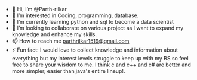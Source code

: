 - 👋 Hi, I’m @Parth-rilkar
- 👀 I’m interested in Coding, programming, database.
- 🌱 I’m currently learning python and sql to become a data scientist
- 💞️ I’m looking to collaborate on various project as I want to expand my knowledge and enhance my skills.
- 📫 How to reach me parthrilkar1519@gmail.com
- ⚡ Fun fact: I would love to collect knowledge and information about everything but my interest levels struggle to keep up with my BS so feel free to share your wisdom to me. I think c and c++ and c# are better and more simpler, easier than java's entire lineup!.

<!---
Parth-rilkar/Parth-rilkar is a ✨ special ✨ repository because its `README.md` (this file) appears on your GitHub profile.
You can click the Preview link to take a look at your changes.
--->
